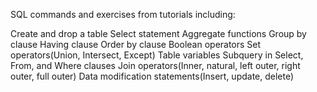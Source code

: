 SQL commands and exercises from tutorials including:

Create and drop a table
Select statement
Aggregate functions
Group by clause
Having clause
Order by clause
Boolean operators
Set operators(Union, Intersect, Except)
Table variables
Subquery in Select, From, and Where clauses
Join operators(Inner, natural, left outer, right outer, full outer)
Data modification statements(Insert, update, delete)
